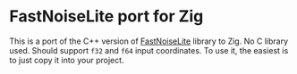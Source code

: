 FastNoiseLite port for Zig
=============================

This is a port of the C++ version of [FastNoiseLite](https://github.com/Auburn/FastNoiseLite) library to Zig. No C library used. Should support `f32` and `f64` input coordinates.
To use it, the easiest is to just copy it into your project.
